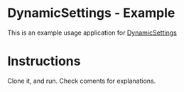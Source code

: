 # DynamicSettings - Example

This is an example usage application for [DynamicSettings](https://github.com/gabrsar/DynamicSettings)

# Instructions
Clone it, and run. Check coments for explanations.
